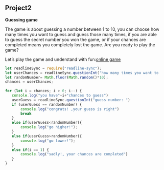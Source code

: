 ## Project2

**Guessing game**

The game is about guessing a number between 1 to 10, you can choose how many times you want to guess and guess those many times, if you are able to guess the secret number you won the game, or if your chances are completed means you completely lost the game. Are you ready to play the game?
 
 
Let’s play the game and understand with fun:[online game](https://www.funbrain.com/games/guess-the-number)

```javascript
let readlineSync = require("readline-sync");
let userChances = readlineSync.questionInt("how many times you want to guess: ");
let randomNumber= Math.floor(Math.random()*10);
chances = userChances;
 
for (let i = chances; i > 0; i--) {
   console.log("you have"+i+"chances to guess")
   userGuess = readlineSync.questionInt("guess number: ")
   if (userGuess == randomNumber) {
       console.log("congrats! ,your guess is right")
       break
   }
   else if(userGuess<randomNumber){
       console.log("go higher!");
   }
   else if(userGuess>randomNumber){
       console.log("go lower!");
   }
   else if(i == 1) {
       console.log("sadly!, your chances are completed")
   }
}
```